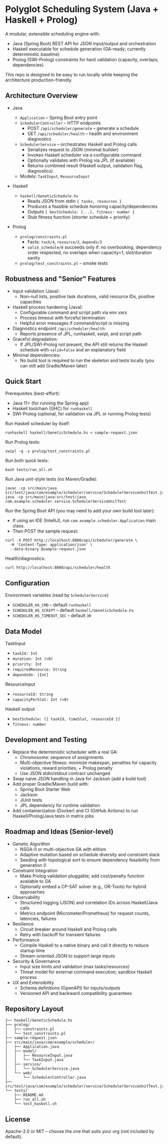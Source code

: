 # Polyglot Scheduling System (Java + Haskell + Prolog)

A modular, extensible scheduling engine with:
- Java (Spring Boot) REST API for JSON input/output and orchestration
- Haskell executable for schedule generation (GA-ready; currently deterministic baseline)
- Prolog (SWI-Prolog) constraints for hard validation (capacity, overlaps, dependencies)

This repo is designed to be easy to run locally while keeping the architecture production-friendly.

## Architecture Overview

- Java
  - `Application` – Spring Boot entry point
  - `SchedulerController` – HTTP endpoints
    - POST `/api/scheduler/generate` – generate a schedule
    - GET `/api/scheduler/health` – health and environment diagnostics
  - `SchedulerService` – orchestrates Haskell and Prolog calls
    - Serializes request to JSON (minimal builder)
    - Invokes Haskell scheduler via a configurable command
    - Optionally validates with Prolog via JPL (if available)
    - Returns combined result (Haskell output, validation flag, diagnostics)
  - Models: `TaskInput`, `ResourceInput`

- Haskell
  - `haskell/GeneticSchedule.hs`
    - Reads JSON from stdin `{ tasks, resources }`
    - Produces a feasible schedule honoring capacity/dependencies
    - Outputs `{ bestSchedule: [...], fitness: number }`
    - Stub fitness function (shorter schedule + priority)

- Prolog
  - `prolog/constraints.pl`
    - Facts: `task/4`, `resource/2`, `depends/2`
    - `valid_schedule/0` succeeds only if: no overbooking, dependency order respected, no overlaps when capacity=1, slot/duration sanity
  - `prolog/test_constraints.pl` – smoke tests

## Robustness and "Senior" Features

- Input validation (Java):
  - Non-null lists, positive task durations, valid resource IDs, positive capacities
- Haskell process hardening (Java):
  - Configurable command and script path via env vars
  - Process timeout with forceful termination
  - Helpful error messages if command/script is missing
- Diagnostics endpoint `/api/scheduler/health`:
  - Reports presence of JPL, runhaskell, swipl, and script path
- Graceful degradation:
  - If JPL/SWI-Prolog not present, the API still returns the Haskell schedule with `valid=false` and an explanatory field
- Minimal dependencies:
  - No build tool is required to run the skeleton and tests locally (you can still add Gradle/Maven later)

## Quick Start

Prerequisites (best-effort):
- Java 11+ (for running the Spring app)
- Haskell toolchain (GHC) for `runhaskell`
- SWI-Prolog (optional, for validation via JPL or running Prolog tests)

Run Haskell scheduler by itself:
```
runhaskell haskell/GeneticSchedule.hs < sample-request.json
```

Run Prolog tests:
```
swipl -q -s prolog/test_constraints.pl
```

Run both quick tests:
```
bash tests/run_all.sh
```

Run Java unit-style tests (no Maven/Gradle):
```
javac -cp src/main/java src/test/java/com/example/scheduler/service/SchedulerServiceUnitTest.java
java -cp src/main/java:src/test/java com.example.scheduler.service.SchedulerServiceUnitTest
```

Run the Spring Boot API (you may need to add your own build tool later):
- If using an IDE (IntelliJ), run `com.example.scheduler.Application` main class.
- Then POST the sample request:
```
curl -X POST http://localhost:8080/api/scheduler/generate \
  -H 'Content-Type: application/json' \
  --data-binary @sample-request.json
```
Health/diagnostics:
```
curl http://localhost:8080/api/scheduler/health
```

## Configuration

Environment variables (read by `SchedulerService`):
- `SCHEDULER_HS_CMD` – default `runhaskell`
- `SCHEDULER_HS_SCRIPT` – default `haskell/GeneticSchedule.hs`
- `SCHEDULER_HS_TIMEOUT_SEC` – default `30`

## Data Model

TaskInput
- `taskId: Int`
- `duration: Int (>0)`
- `priority: Int`
- `requiredResource: String`
- `dependsOn: [Int]`

ResourceInput
- `resourceId: String`
- `capacityPerSlot: Int (>0)`

Haskell output
- `bestSchedule: [{ taskId, timeSlot, resourceId }]`
- `fitness: number`

## Development and Testing

- Replace the deterministic scheduler with a real GA:
  - Chromosome: sequence of assignments
  - Multi-objective fitness: minimize makespan, penalties for capacity violations, reward priorities, + Prolog penalty
  - Use JSON stdin/stdout contract unchanged
- Swap naive JSON handling in Java for Jackson (add a build tool)
- Add proper Gradle/Maven build with:
  - Spring Boot Starter Web
  - Jackson
  - JUnit tests
  - JPL dependency for runtime validation
- Add containerization (Docker) and CI (GitHub Actions) to run Haskell/Prolog/Java tests in matrix jobs

## Roadmap and Ideas (Senior-level)

- Genetic Algorithm
  - NSGA-II or multi-objective GA with elitism
  - Adaptive mutation based on schedule diversity and constraint slack
  - Seeding with topological sort to ensure dependency feasibility from generation 0
- Constraint Integration
  - Make Prolog validation pluggable; add cost/penalty function available to GA
  - Optionally embed a CP-SAT solver (e.g., OR-Tools) for hybrid approaches
- Observability
  - Structured logging (JSON) and correlation IDs across Haskell/Java calls
  - Metrics endpoint (Micrometer/Prometheus) for request counts, latencies, failures
- Resilience
  - Circuit breaker around Haskell and Prolog calls
  - Retry with backoff for transient failures
- Performance
  - Compile Haskell to a native binary and call it directly to reduce startup time
  - Stream-oriented JSON to support large inputs
- Security & Governance
  - Input size limits and validation (max tasks/resources)
  - Threat model for external command execution; sandbox Haskell process
- UX and Extensibility
  - Schema definitions (OpenAPI) for inputs/outputs
  - Versioned API and backward compatibility guarantees

## Repository Layout
```
├── haskell/GeneticSchedule.hs
├── prolog/
│   ├── constraints.pl
│   └── test_constraints.pl
├── sample-request.json
├── src/main/java/com/example/scheduler/
│   ├── Application.java
│   ├── model/
│   │   ├── ResourceInput.java
│   │   └── TaskInput.java
│   ├── service/
│   │   └── SchedulerService.java
│   └── web/
│       └── SchedulerController.java
├── src/test/java/com/example/scheduler/service/SchedulerServiceUnitTest.java
└── tests/
    ├── README.md
    ├── run_all.sh
    └── test_haskell.sh
```

## License

Apache-2.0 or MIT – choose the one that suits your org (not included by default).
